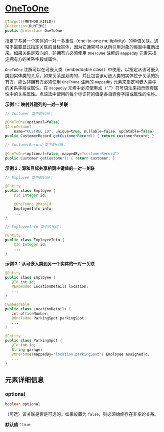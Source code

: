 # [OneToOne](https://jakarta.ee/specifications/platform/10/apidocs/jakarta/persistence/onetoone)

```java
@Target({METHOD,FIELD})
@Retention(RUNTIME)
public @interface OneToOne
```

指定了与另一个实体的一对一多重性（one-to-one multiplicity）的单值关联。通常不需要显式指定关联的目标实体，因为它通常可以从所引用对象的类型中推断出来。如果关系是双向的，非拥有方必须使用 `OneToOne` 注解的 `mappedBy` 元素来指定拥有方的关系字段或属性。

`OneToOne` 注解可以在可嵌入类（embeddable class）中使用，以指定从该可嵌入类到实体类的关系。如果关系是双向的，并且包含该可嵌入类的实体位于关系的拥有方，那么非拥有方必须使用 `OneToOne` 注解的 `mappedBy` 元素来指定可嵌入类中的关系字段或属性。在 `mappedBy` 元素中必须使用点（"."）符号语法来指示嵌套属性中的关系属性。点语法中使用的每个标识符的值是各自嵌套字段或属性的名称。

**示例 1：映射外键列的一对一关联**

```java
// Customer 类中的代码：

@OneToOne(optional=false)
@JoinColumn(
    name="CUSTREC_ID", unique=true, nullable=false, updatable=false)
public CustomerRecord getCustomerRecord() { return customerRecord; }

// CustomerRecord 类中的代码：

@OneToOne(optional=false, mappedBy="customerRecord")
public Customer getCustomer() { return customer; }
```

**示例 2：源和目标共享相同主键值的一对一关联**

```java
// Employee 类中的代码：

@Entity
public class Employee {
    @Id Integer id;

    @OneToOne @MapsId
    EmployeeInfo info;
    ...
}

// EmployeeInfo 类中的代码：

@Entity
public class EmployeeInfo {
    @Id Integer id;
    ...
}
```

**示例 3：从可嵌入类到另一个实体的一对一关联**

```java
@Entity
public class Employee {
   @Id int id;
   @Embedded LocationDetails location;
   ...
}

@Embeddable
public class LocationDetails {
   int officeNumber;
   @OneToOne ParkingSpot parkingSpot;
   ...
}

@Entity
public class ParkingSpot {
   @Id int id;
   String garage;
   @OneToOne(mappedBy="location.parkingSpot") Employee assignedTo;
   ...
}
```

## 元素详细信息

### optional

```java
boolean optional
```

（可选）该关联是否是可选的。如果设置为 `false`，则必须始终存在非空的关系。

**默认值**：true